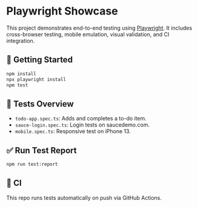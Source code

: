 # Playwright Showcase

This project demonstrates end-to-end testing using [Playwright](https://playwright.dev/). It includes cross-browser testing, mobile emulation, visual validation, and CI integration.

## 🚀 Getting Started
```bash
npm install
npx playwright install
npm test
```

## 📂 Tests Overview
- `todo-app.spec.ts`: Adds and completes a to-do item.
- `sauce-login.spec.ts`: Login tests on saucedemo.com.
- `mobile.spec.ts`: Responsive test on iPhone 13.

## ✅ Run Test Report
```bash
npm run test:report
```

## 🔄 CI
This repo runs tests automatically on push via GitHub Actions.